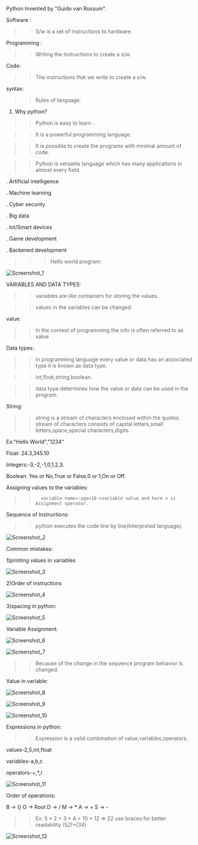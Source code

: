 Python Invented by "Guido van Russum".

Software :
 >> S/w is a set of instructions to hardware.

Programming :
 >>Writing the instructions to create a s/w.

Code:
>> The instructions that we write to create a s/w.

syntax:
 >> Rules of language.
1. Why python?
>> Python is easy to learn .


>> It is a powerful programming language.


>> It is possible to create the programs with minimal amount of code.


>> Python is versatile language which has many applications in almost every field.


   . Artificial intelligence
   
   . Machine learning
   
   . Cyber security 
   
   . Big data 
   
   . Iot/Smart devices 
   
   . Game development 
   
   . Backened development 
   
>>> Hello world program:
>>> 
![Screenshot_1](https://github.com/lekhanasarikonda/Python/assets/134198650/39e542fa-bf88-4e63-9242-238d6a117c95)

VARIABLES AND DATA TYPES:
>>variables are like containers for storing the values.

>>values in the variables can be changed.

value:
>>In the context of programming the info is often referred to as value

Data types:
 >>In programming language every value or data has an associated type it is known as data type.
 
 >>int,float,string,boolean.
 
 >>data type determines how the value or data can be used in the program.

String:

>>string is a stream of characters enclosed within the quotes. stream of characters consists of capital letters,small letters,space,special characters,digits.

Ex:"Hello World","1234"

Float: 24.3,345.10

Integers:-3,-2,-1,0,1,2,3.

Boolean: Yes or No,True or False,0 or 1,On or Off.

Assigning values to the variables:

>>       variable name<-age=10->variable value and here = is Assignment operator.

Sequence of Instructions:

>>python executes the code line by line(Interpreted language).

![Screenshot_2](https://github.com/lekhanasarikonda/Python/assets/134198650/89872d0d-7581-4313-8a09-0a5a42bb19da)

Common mistakes:

1)printing values in variables

![Screenshot_3](https://github.com/lekhanasarikonda/Python/assets/134198650/f75e79af-9cfd-4f81-a1ef-54398825bacd)

2)Order of instructions

![Screenshot_4](https://github.com/lekhanasarikonda/Python/assets/134198650/6de00180-8c49-4f5a-adee-cac0fac62fec)

3)spacing in python:

![Screenshot_5](https://github.com/lekhanasarikonda/Python/assets/134198650/d83cc00f-97bf-4693-a2be-1298fd02ea76)

Variable Assignment:

![Screenshot_6](https://github.com/lekhanasarikonda/Python/assets/134198650/0006d87f-07fa-458e-982c-e00b46a73fb5)

![Screenshot_7](https://github.com/lekhanasarikonda/Python/assets/134198650/0661e3d8-cf59-417e-b448-6885c53dc93b)

>>Because of the change in the sequence program behavior is changed.

Value in variable:

![Screenshot_8](https://github.com/lekhanasarikonda/Python/assets/134198650/ad740bb0-acd9-4557-ab01-9a067ce89c01)

![Screenshot_9](https://github.com/lekhanasarikonda/Python/assets/134198650/b2ba3ead-384b-4ec6-9151-87da6d263d54)

![Screenshot_10](https://github.com/lekhanasarikonda/Python/assets/134198650/9097b0c5-e8ae-407b-b07f-3ea426eb88da)

Expressions in python:

>>Expression is a valid combination of value,variables,operators.

values-2,5,int,float

variables-a,b,c

operators-+,*,/

![Screenshot_11](https://github.com/lekhanasarikonda/Python/assets/134198650/a74cb0fa-6d46-4c23-8bad-a1ebc895018d)

Order of operations:

B -> ()
O -> Root
D -> /
M -> *
A -> +
S -> -
>>Ex: 5 * 2 + 3 * 4 = 10 + 12 => 22
use braces for better readability
(5*2)+(3*4)

![Screenshot_12](https://github.com/lekhanasarikonda/Python/assets/134198650/464c5712-4943-4ede-99d8-dac69c744221)








 
